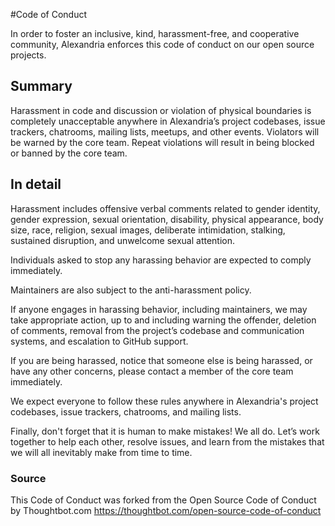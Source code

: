 #Code of Conduct

In order to foster an inclusive, kind, harassment-free, and cooperative community, Alexandria enforces this code of conduct on our open source projects.

## Summary

Harassment in code and discussion or violation of physical boundaries is completely unacceptable anywhere in Alexandria’s project codebases, issue trackers, chatrooms, mailing lists, meetups, and other events. Violators will be warned by the core team. Repeat violations will result in being blocked or banned by the core team.

## In detail

Harassment includes offensive verbal comments related to gender identity, gender expression, sexual orientation, disability, physical appearance, body size, race, religion, sexual images, deliberate intimidation, stalking, sustained disruption, and unwelcome sexual attention.

Individuals asked to stop any harassing behavior are expected to comply immediately.

Maintainers are also subject to the anti-harassment policy.

If anyone engages in harassing behavior, including maintainers, we may take appropriate action, up to and including warning the offender, deletion of comments, removal from the project’s codebase and communication systems, and escalation to GitHub support.

If you are being harassed, notice that someone else is being harassed, or have any other concerns, please contact a member of the core team immediately.

We expect everyone to follow these rules anywhere in Alexandria's project codebases, issue trackers, chatrooms, and mailing lists.

Finally, don't forget that it is human to make mistakes! We all do. Let’s work together to help each other, resolve issues, and learn from the mistakes that we will all inevitably make from time to time.

### Source
This Code of Conduct was forked from the Open Source Code of Conduct by Thoughtbot.com
https://thoughtbot.com/open-source-code-of-conduct
